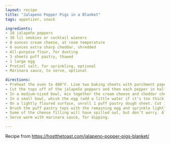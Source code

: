 ```yaml
---
layout: recipe
title: "Jalapeno Popper Pigs in a Blanket"
tags: appetizer, snack

ingredients:
- 18 jalapeño peppers
- 36 lil smokies or cocktail wieners
- 8 ounces cream cheese, at room temperature
- 6 ounces extra sharp cheddar, shredded
- All-purpose flour, for dusting
- 3 sheets puff pastry, thawed
- 1 large egg
- Pretzel salt, for sprinkling, optional
- Marinara sauce, to serve, optional

directions:
- Preheat the oven to 400°F. Line two baking sheets with parchment paper. Set aside.
- Cut the tops off of the jalapeño peppers and then each pepper in half. Use a spoon to scoop out the seeds and membranes and discard them. Place a cocktail wiener on each scooped out pepper half and cut the pepper to be the same size as the cocktail wiener. Set aside.
- In a medium-sized bowl, mix together the cream cheese and cheddar cheese until well-combined. One at a time, remove the cocktail wiener from each pepper segement and fill each jalapeño pepper segment with the cheese mixture. Then, top each cheese-filled jalapeño pepper segment again with the cocktail wieners. Set aside.
- In a small bowl, whisk the egg (add a little water if it's too thick).
- On a lightly floured surface, unroll 1 puff pastry dough sheet. Cut it into 6 equal strips, and then cut those strips in half, cross-ways, to create 12 equal-sized pieces. Roll each stuffed pepper piece in 1 puff pastry strip, then seal with the egg wash. Place the wrapped jalapeño pieces on the prepared baking sheets. Repeat until all no jalapeño pieces or puff pastry remains.
- Brush the puff pastry tops with the remaining egg and sprinkle lightly with pretzel salt. Bake until browned, about 25 to 30 minutes.
- Some of the cheese filling will have spilled out, but don’t worry. Allow the Jalapeño Popper Pigs in a Blanket to cool slightly and use a knife to gently scrape away the cheese that’s oozed out onto the baking sheet. There will still be plenty of cheese left inside.
- Serve warm with marinara sauce, for dipping.

---
```


Recipe from <https://hostthetoast.com/jalapeno-popper-pigs-blanket/>